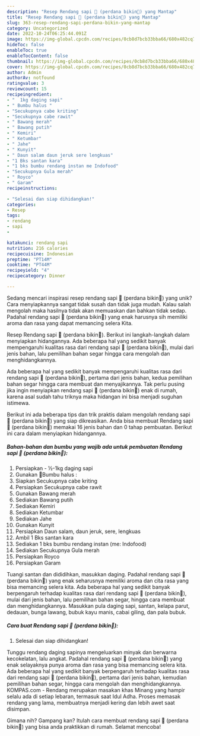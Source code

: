 ```yaml
---
description: "Resep Rendang sapi 🐄 (perdana bikin🥳) yang Mantap"
title: "Resep Rendang sapi 🐄 (perdana bikin🥳) yang Mantap"
slug: 363-resep-rendang-sapi-perdana-bikin-yang-mantap
category: Uncategorized
date: 2022-10-24T06:25:44.091Z
image: https://img-global.cpcdn.com/recipes/0cb8d7bcb33bba66/680x482cq70/rendang-sapi-perdana-bikin-foto-resep-utama.jpg
hideToc: false
enableToc: true
enableTocContent: false
thumbnail: https://img-global.cpcdn.com/recipes/0cb8d7bcb33bba66/680x482cq70/rendang-sapi-perdana-bikin-foto-resep-utama.jpg
cover: https://img-global.cpcdn.com/recipes/0cb8d7bcb33bba66/680x482cq70/rendang-sapi-perdana-bikin-foto-resep-utama.jpg
author: Admin
authorAv: notfound
ratingvalue: 3
reviewcount: 15
recipeingredient:
- "  1kg daging sapi"
- " Bumbu halus "
- "Secukupnya cabe kriting"
- "Secukupnya cabe rawit"
- " Bawang merah"
- " Bawang putih"
- " Kemiri"
- " Ketumbar"
- " Jahe"
- " Kunyit"
- " Daun salam daun jeruk sere lengkuas"
- "1 Bks santan kara"
- "1 bks bumbu rendang instan me Indofood"
- "Secukupnya Gula merah"
- " Royco"
- " Garam"
recipeinstructions:

- "Selesai dan siap dihidangkan!"
categories:
- Resep
tags:
- rendang
- sapi
- 

katakunci: rendang sapi  
nutrition: 216 calories
recipecuisine: Indonesian
preptime: "PT14M"
cooktime: "PT44M"
recipeyield: "4"
recipecategory: Dinner

---
```





Sedang mencari inspirasi resep rendang sapi 🐄 (perdana bikin🥳) yang unik? Cara menyiapkannya sangat tidak susah dan tidak juga mudah. Kalau salah mengolah maka hasilnya tidak akan memuaskan dan bahkan tidak sedap. Padahal rendang sapi 🐄 (perdana bikin🥳) yang enak harusnya sih memiliki aroma dan rasa yang dapat memancing selera Kita.





Resep Rendang sapi 🐄 (perdana bikin🥳). Berikut ini langkah-langkah dalam menyiapkan hidangannya. Ada beberapa hal yang sedikit banyak mempengaruhi kualitas rasa dari rendang sapi 🐄 (perdana bikin🥳), mulai dari jenis bahan, lalu pemilihan bahan segar hingga cara mengolah dan menghidangkannya.

Ada beberapa hal yang sedikit banyak mempengaruhi kualitas rasa dari rendang sapi 🐄 (perdana bikin🥳), pertama dari jenis bahan, kedua pemilihan bahan segar hingga cara membuat dan menyajikannya. Tak perlu pusing jika ingin menyiapkan rendang sapi 🐄 (perdana bikin🥳) enak di rumah, karena asal sudah tahu triknya maka hidangan ini bisa menjadi suguhan istimewa.






Berikut ini ada beberapa tips dan trik praktis dalam mengolah rendang sapi 🐄 (perdana bikin🥳) yang siap dikreasikan. Anda bisa membuat Rendang sapi 🐄 (perdana bikin🥳) memakai 16 jenis bahan dan 0 tahap pembuatan. Berikut ini cara dalam menyiapkan hidangannya.

<!--inarticleads1-->

##### Bahan-bahan dan bumbu yang wajib ada untuk pembuatan Rendang sapi 🐄 (perdana bikin🥳):

1. Persiapkan  - ½-1kg daging sapi
1. Gunakan  🌹Bumbu halus :
1. Siapkan Secukupnya cabe kriting
1. Persiapkan Secukupnya cabe rawit
1. Gunakan  Bawang merah
1. Sediakan  Bawang putih
1. Sediakan  Kemiri
1. Sediakan  Ketumbar
1. Sediakan  Jahe
1. Gunakan  Kunyit
1. Persiapkan  Daun salam, daun jeruk, sere, lengkuas
1. Ambil 1 Bks santan kara
1. Sediakan 1 bks bumbu rendang instan (me: Indofood)
1. Sediakan Secukupnya Gula merah
1. Persiapkan  Royco
1. Persiapkan  Garam


Tuangi santan dan dididihkan, masukkan daging. Padahal rendang sapi 🐄 (perdana bikin🥳) yang enak seharusnya memiliki aroma dan cita rasa yang bisa memancing selera kita. Ada beberapa hal yang sedikit banyak berpengaruh terhadap kualitas rasa dari rendang sapi 🐄 (perdana bikin🥳), mulai dari jenis bahan, lalu pemilihan bahan segar, hingga cara membuat dan menghidangkannya. Masukkan pula daging sapi, santan, kelapa parut, dedauan, bunga lawang, bubuk kayu manis, cabai giling, dan pala bubuk. 

<!--inarticleads2-->

##### Cara buat Rendang sapi 🐄 (perdana bikin🥳):


1. Selesai dan siap dihidangkan!

Tunggu rendang daging sapinya mengeluarkan minyak dan berwarna kecokelatan, lalu angkat. Padahal rendang sapi 🐄 (perdana bikin🥳) yang enak selayaknya punya aroma dan rasa yang bisa memancing selera kita. Ada beberapa hal yang sedikit banyak berpengaruh terhadap kualitas rasa dari rendang sapi 🐄 (perdana bikin🥳), pertama dari jenis bahan, kemudian pemilihan bahan segar, hingga cara mengolah dan menghidangkannya. KOMPAS.com - Rendang merupakan masakan khas Minang yang hampir selalu ada di setiap lebaran, termasuk saat Idul Adha. Proses memasak rendang yang lama, membuatnya menjadi kering dan lebih awet saat disimpan. 

Gimana nih? Gampang kan? Itulah cara membuat rendang sapi 🐄 (perdana bikin🥳) yang bisa anda praktikkan di rumah. Selamat mencoba!
